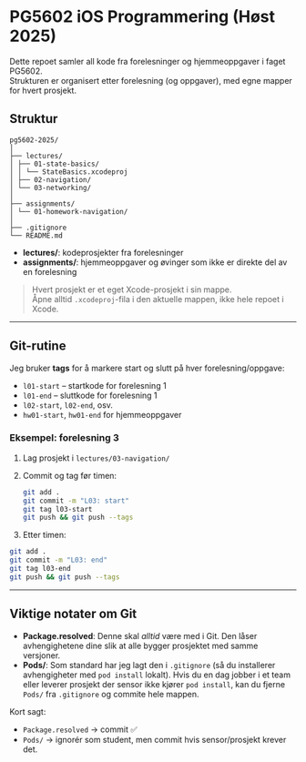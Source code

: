 # PG5602 iOS Programmering (Høst 2025)

Dette repoet samler all kode fra forelesninger og hjemmeoppgaver i faget PG5602.  
Strukturen er organisert etter forelesning (og oppgaver), med egne mapper for hvert prosjekt.

## Struktur
```
pg5602-2025/
│
├── lectures/
│ ├── 01-state-basics/
│ │ └── StateBasics.xcodeproj
│ ├── 02-navigation/
│ └── 03-networking/
│
├── assignments/
│ └── 01-homework-navigation/
│
├── .gitignore
└── README.md
```

- **lectures/**: kodeprosjekter fra forelesninger  
- **assignments/**: hjemmeoppgaver og øvinger som ikke er direkte del av en forelesning  

> Hvert prosjekt er et eget Xcode-prosjekt i sin mappe.  
> Åpne alltid `.xcodeproj`-fila i den aktuelle mappen, ikke hele repoet i Xcode.

---

## Git-rutine

Jeg bruker **tags** for å markere start og slutt på hver forelesning/oppgave:

- `l01-start` – startkode for forelesning 1  
- `l01-end` – sluttkode for forelesning 1  
- `l02-start`, `l02-end`, osv.  
- `hw01-start`, `hw01-end` for hjemmeoppgaver

### Eksempel: forelesning 3

1. Lag prosjekt i `lectures/03-navigation/`
2. Commit og tag før timen:
   ```bash
   git add .
   git commit -m "L03: start"
   git tag l03-start
   git push && git push --tags
   ```

3. Etter timen:
```bash
git add .
git commit -m "L03: end"
git tag l03-end
git push && git push --tags
```

---

## Viktige notater om Git

- **Package.resolved**: Denne skal *alltid* være med i Git. Den låser avhengighetene dine slik at alle bygger prosjektet med samme versjoner.  
- **Pods/**: Som standard har jeg lagt den i `.gitignore` (så du installerer avhengigheter med `pod install` lokalt). Hvis du en dag jobber i et team eller leverer prosjekt der sensor ikke kjører `pod install`, kan du fjerne `Pods/` fra `.gitignore` og commite hele mappen.

Kort sagt:
- `Package.resolved` → commit ✅  
- `Pods/` → ignorér som student, men commit hvis sensor/prosjekt krever det.
